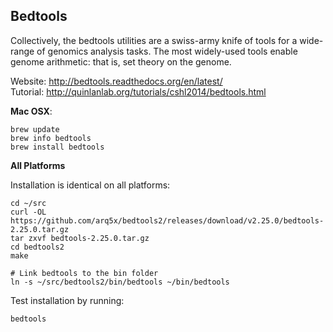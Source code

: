 ## Bedtools

Collectively, the bedtools utilities are a swiss-army knife of tools for a wide-range of
genomics analysis tasks. The most widely-used tools enable genome arithmetic: that is,
set theory on the genome.

Website: http://bedtools.readthedocs.org/en/latest/  
Tutorial: http://quinlanlab.org/tutorials/cshl2014/bedtools.html

**Mac OSX**:

    brew update
    brew info bedtools
    brew install bedtools

**All Platforms**

Installation is identical on all platforms:

	cd ~/src
	curl -OL https://github.com/arq5x/bedtools2/releases/download/v2.25.0/bedtools-2.25.0.tar.gz
	tar zxvf bedtools-2.25.0.tar.gz
	cd bedtools2
	make

	# Link bedtools to the bin folder
	ln -s ~/src/bedtools2/bin/bedtools ~/bin/bedtools

Test installation by running:

	bedtools
